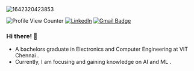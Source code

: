 ![1642320423853](https://user-images.githubusercontent.com/48784001/203785020-2b4826c1-7ddb-4de8-b65b-ebf6e04c5290.jpeg)

![Profile View Counter](https://komarev.com/ghpvc/?username=LEELAKARTHIKEYAN)
[![Linkedln](https://img.shields.io/badge/LinkedIn-0077B5?style=flat-square&logo=linkedin&logoColor=white)](https://www.linkedin.com/in/leela-karthikeyan-8605091b9/)
[![Gmail Badge](https://img.shields.io/badge/-Gmail-c14438?style=flat-square&logo=Gmail&logoColor=white&link=mailto:leelakarthikeyan13@gmail.com)](mailto:leelakarthikeyan13@gmail.com)

### Hi there! 👋

+ A bachelors graduate in Electronics and Computer Engineering at VIT Chennai .
+ Currently, I am focusing and gaining knowledge on AI and ML .
